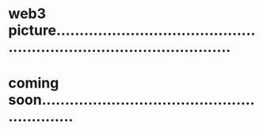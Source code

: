 # web3 picture...........................................................................................
# coming soon............................................................
